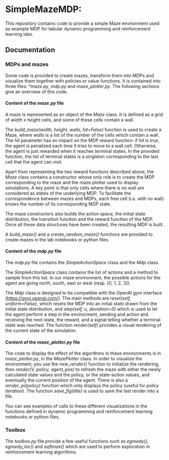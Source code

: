 # SimpleMazeMDP: 

This repository contains code to provide a simple Maze environment used as example MDP for tabular dynamic programming and reinforcement learning labs.

## Documentation ##

### MDPs and mazes ###

Some code is provided to create mazes, transform them into MDPs and visualize them together with policies or value functions.
It is contained into three files: *maze.py, *mdp.py* and *maze_plotter.py*.
The following sections give an overview of this code.

#### Content of the *maze.py* file ####

A maze is represented as an object of the *Maze* class. It is defined as a grid of *width x height* cells, and some of these cells contain a wall.

The *build_maze(width, height, walls, hit=False)* function is used to create a Maze, where *walls* is a list of the number of the cells which contain a wall.
The *hit* parameter has an impact on the MDP reward function: if *hit* is *true*, the agent is penalized each time it tries to move to a wall cell. Otherwise,
the agent is just rewarded when it reaches terminal states. In the provided function, the list of terminal states is a singleton corresponding to the last cell that the agent can visit.

Apart from representing the two reward functions described above, the *Maze* class contains a constructor whose only role is to create the MDP corresponding to the maze and the maze plotter used to display simulations. A key point is that only cells where there is no wall are considered as states of the underlying MDP. To facilitate the correspondence between mazes and MDPs, each free cell (i.e. with no wall) knows the number of its corresponding MDP state.

The maze constructors also builds the action space, the initial state distribution, the transition function and the reward function of the MDP. Once all these data structures have been created, the resulting MDP is built.

A *build_maze()* and a *create_random_maze()* functions are provided to create mazes in the lab notebooks or python files.

#### Content of the *mdp.py* file ####

The *mdp.py* file contains the *SimpleActionSpace* class and the *Mdp* class.

The *SimpleActionSpace* class contains the list of actions and a method to sample from this list. In our maze environment, the possible actions for the agent are going north, south, east or west (resp. [0, 1, 2, 3]).

The *Mdp* class is designed to be compatible with the OpenAI gym interface (https://gym.openai.com/). The main methods are *reset(self, uniform=False)*, which resets the MDP into an initial state drawn from the initial state distribution, and *step(self, u, deviation=0)* which is used to let the agent perform a step in the environment, sending and action and receiving the next state, the reward, and a signal telling whether a terminal state was reached. The function *render(self)* provides a visual rendering of the current state of the simulation.

#### Content of the *maze_plotter.py* file ####

The code to display the effect of the algorithms in these environments is in *maze_plotter.py*, in the *MazePlotter* class.
In order to visualize the environment, you use the *new_render()* function to initialize the rendering, then *render(V, policy, agent_pos)* to refresh the maze with either the newly calculated state values and the policy, or the state-action values, and eventually the current position of the agent. There is also a *render_pi(policy)* function which only displays the policy (useful for *policy iteration*). The function *save_fig(title)* is used to save the last render into a file.


You can see examples of calls to these different visualizations in the functions defined in dynamic programming and reinforcement learning notebooks or python files.


### Toolbox ###

The *toolbox.py* file provide a few useful functions such as *egreedy()*, *egreedy_loc()* and *softmax()* which are used to perform exploration in reinforcement learning algorithms.
